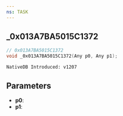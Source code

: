 ```yaml
---
ns: TASK
---
```

## _0x013A7BA5015C1372

```c
// 0x013A7BA5015C1372
void _0x013A7BA5015C1372(Any p0, Any p1);
```

```
NativeDB Introduced: v1207
```

## Parameters
* **p0**:
* **p1**:
